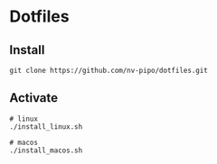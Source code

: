 # Dotfiles

## Install

```shell
git clone https://github.com/nv-pipo/dotfiles.git
```

## Activate

```shell
# linux
./install_linux.sh

# macos
./install_macos.sh
```
